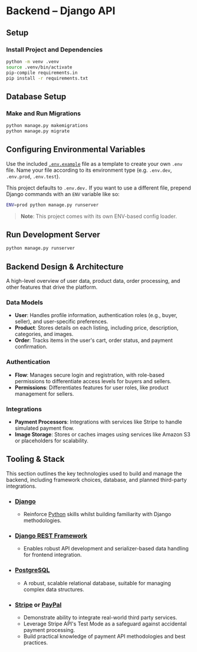# Backend – Django API

## Setup

### Install Project and Dependencies

```bash
python -m venv .venv
source .venv/bin/activate
pip-compile requirements.in
pip install -r requirements.txt
```

## Database Setup

### Make and Run Migrations

```bash
python manage.py makemigrations
python manage.py migrate
```

## Configuring Environmental Variables

Use the included [`.env.example`](./.env.example) file as a template to create your own `.env` file. Name your file according to its environment type (e.g. `.env.dev`, `.env.prod`, `.env.test`).

This project defaults to `.env.dev.` If you want to use a different file, prepend Django commands with an `ENV` variable like so:

```bash
ENV=prod python manage.py runserver
```

> **Note**: This project comes with its own ENV-based config loader.

## Run Development Server

```bash
python manage.py runserver
```

## Backend Design & Architecture

A high-level overview of user data, product data, order processing, and other features that drive the platform.

### Data Models

- **User**: Handles profile information, authentication roles (e.g., buyer, seller), and user-specific preferences.
- **Product**: Stores details on each listing, including price, description, categories, and images.
- **Order**: Tracks items in the user's cart, order status, and payment confirmation.

<!-- 
TODO
  ### API Structure
TODO
  - **Endpoints**: Main API routes supporting user actions, product queries, and checkout processing.
  ? - `/products`:
    ? - Regular users can only retrieve product information
    ? - Vendors can also post products
  ? - `/[:user]/`: Manage client profile, preferences, history, vendor status, etc.
  ? - `/cart/`: Manage items in user's cart (add/remove items, modify quantities)
  ? - `/checkout`: Mock order processing
    - etc
-->

### Authentication

- **Flow**: Manages secure login and registration, with role-based permissions to differentiate access levels for buyers and sellers.
- **Permissions**: Differentiates features for user roles, like product management for sellers.

### Integrations

- **Payment Processors**: Integrations with services like Stripe to handle simulated payment flow.
- **Image Storage**: Stores or caches images using services like Amazon S3 or placeholders for scalability.

## Tooling & Stack

This section outlines the key technologies used to build and manage the backend, including framework choices, database, and planned third-party integrations.

- ### [Django](https://djangoproject.com/)

  - Reinforce [Python](https://python.org/) skills whilst building familiarity with Django methodologies.

- ### [Django REST Framework](https://www.django-rest-framework.org/)

  - Enables robust API development and serializer-based data handling for frontend integration.

- ### [PostgreSQL](https://postgresql.org/)

  - A robust, scalable relational database, suitable for managing complex data structures.

- ### [**Stripe**](https://stripe.com/) or [**PayPal**](https://paypal.com/)

  - Demonstrate ability to integrate real-world third party services.
  - Leverage Stripe API's Test Mode as a safeguard against accidental payment processing.
  - Build practical knowledge of payment API methodologies and best practices.
